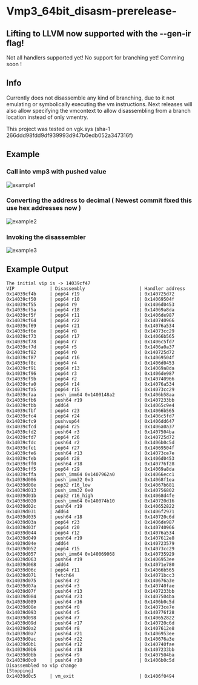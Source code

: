 # Vmp3_64bit_disasm-prerelease-
## Lifting to LLVM now supported with the --gen-ir flag!
Not all handlers supported yet!
No support for branching yet!
Comming soon !
## Info

Currently does not disassemble any kind of branching, due to it not emulating or symbolically executing the vm instructions.
Next releases will also allow specifying the vmcontext to allow disassembling from a branch location instead of only vmentry.

This project was tested on vgk.sys (sha-1 266ddd98fdd9df939993d947b0edb052a347316f)

## Example

### Call into vmp3 with pushed value
![example1](https://user-images.githubusercontent.com/102005914/175548145-8cb85a51-fef4-4a4c-b11b-f8049636b590.png)

### Converting the address to decimal ( Newest commit fixed this use hex addresses now )
![example2](https://user-images.githubusercontent.com/102005914/175548162-5d352eda-c66c-481b-ac7a-1697faa23e09.png)

### Invoking the disassembler
![example3](https://user-images.githubusercontent.com/102005914/175548166-ccc3bde9-fd20-44b7-850e-5b2c07119874.png)

## Example Output
```
The initial vip is -> 14039cf47
VIP             | Disassembly                    | Handler address
0x14039cf4b     | pop64 r19                      | 0x140725d72
0x14039cf50     | pop64 r10                      | 0x14069504f
0x14039cf55     | pop64 r9                       | 0x1406d0453
0x14039cf5a     | pop64 r18                      | 0x14069a8da
0x14039cf5f     | pop64 r11                      | 0x1406de987
0x14039cf64     | pop64 r22                      | 0x140740966
0x14039cf69     | pop64 r21                      | 0x14076a534
0x14039cf6e     | pop64 r8                       | 0x14073cc29
0x14039cf73     | pop64 r17                      | 0x14066b565
0x14039cf78     | pop64 r7                       | 0x1406c5fd7
0x14039cf7d     | pop64 r5                       | 0x1406a0a37
0x14039cf82     | pop64 r0                       | 0x140725d72
0x14039cf87     | pop64 r16                      | 0x14069504f
0x14039cf8c     | pop64 r4                       | 0x1406d0453
0x14039cf91     | pop64 r13                      | 0x14069a8da
0x14039cf96     | pop64 r3                       | 0x1406de987
0x14039cf9b     | pop64 r2                       | 0x140740966
0x14039cfa0     | pop64 r14                      | 0x14076a534
0x14039cfa5     | pop64 r15                      | 0x14073cc29
0x14039cfaa     | push_imm64 0x1400148a2         | 0x1406b58aa
0x14039cfb6     | push64 r19                     | 0x1407233bb
0x14039cfbb     | add64                          | 0x14065c9e4
0x14039cfbf     | pop64 r23                      | 0x14066b565
0x14039cfc4     | pop64 r24                      | 0x1406c5fd7
0x14039cfc9     | pushvsp64                      | 0x1406dd647
0x14039cfcd     | pop64 r25                      | 0x1406a0a37
0x14039cfd2     | push64 r3                      | 0x1407504ba
0x14039cfd7     | pop64 r26                      | 0x140725d72
0x14039cfdc     | push64 r2                      | 0x1406b0c5d
0x14039cfe1     | pop64 r27                      | 0x14069504f
0x14039cfe6     | push64 r13                     | 0x14073ce7e
0x14039cfeb     | pop64 r28                      | 0x1406d0453
0x14039cff0     | push64 r18                     | 0x140776f28
0x14039cff5     | pop64 r29                      | 0x14069a8da
0x14039cffa     | push_imm64 0x1407962a0         | 0x14066ecc1
0x14039d006     | push_imm32 0x3                 | 0x14068f1ea
0x14039d00e     | pop32 r16_low                  | 0x14067b681
0x14039d013     | push_imm32 0x0                 | 0x140756802
0x14039d01b     | pop32 r16_high                 | 0x14068d4fe
0x14039d020     | push_imm64 0x140074b10         | 0x140720d16
0x14039d02c     | push64 r19                     | 0x140652822
0x14039d031     | add64                          | 0x1406f2971
0x14039d035     | push64 r18                     | 0x140720c6d
0x14039d03a     | pop64 r23                      | 0x1406de987
0x14039d03f     | pop64 r20                      | 0x140740966
0x14039d044     | pop64 r12                      | 0x14076a534
0x14039d049     | push64 r19                     | 0x1407612e8
0x14039d04e     | add64                          | 0x140723579
0x14039d052     | pop64 r15                      | 0x14073cc29
0x14039d057     | push_imm64 0x140069068         | 0x140735929
0x14039d063     | push64 r19                     | 0x1406953ee
0x14039d068     | add64                          | 0x14071e780
0x14039d06c     | pop64 r11                      | 0x14066b565
0x14039d071     | fetch64                        | 0x14071bcc3
0x14039d075     | push64 r2                      | 0x140676a3e
0x14039d07a     | push64 r3                      | 0x140740fae
0x14039d07f     | push64 r13                     | 0x1407233bb
0x14039d084     | push64 r23                     | 0x1407504ba
0x14039d089     | push64 r16                     | 0x1406b0c5d
0x14039d08e     | push64 r0                      | 0x14073ce7e
0x14039d093     | push64 r5                      | 0x140776f28
0x14039d098     | push64 r7                      | 0x140652822
0x14039d09d     | push64 r17                     | 0x140720c6d
0x14039d0a2     | push64 r8                      | 0x1407612e8
0x14039d0a7     | push64 r21                     | 0x1406953ee
0x14039d0ac     | push64 r22                     | 0x140676a3e
0x14039d0b1     | push64 r12                     | 0x140740fae
0x14039d0b6     | push64 r18                     | 0x1407233bb
0x14039d0bb     | push64 r9                      | 0x1407504ba
0x14039d0c0     | push64 r10                     | 0x1406b0c5d
Disassembled no vip change
[Stopping]
0x14039d0c5     | vm_exit                        | 0x1406f0494
```
